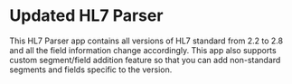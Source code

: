 # Updated HL7 Parser

This HL7 Parser app contains all versions of HL7 standard from 2.2 to 2.8 and all the field information change accordingly. This app also supports custom segment/field addition feature so that you can add non-standard segments and fields specific to the version.
